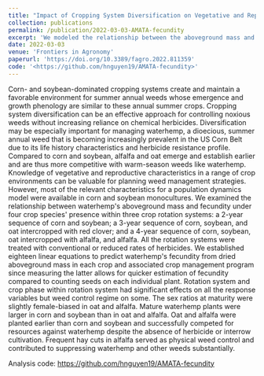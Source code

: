 ```yaml
---
title: "Impact of Cropping System Diversification on Vegetative and Reproductive Characteristics of Waterhemp (Amaranthus tuberculatus)"
collection: publications
permalink: /publication/2022-03-03-AMATA-fecundity
excerpt: 'We modeled the relationship between the aboveground mass and fecundity of waterhemp under four crop species' presence within three crop rotation systems: a 2-year sequence of corn and soybean; a 3-year sequence of corn, soybean, and oat intercropped with red clover; and a 4-year sequence of corn, soybean, oat intercropped with alfalfa, and alfalfa. Rotation system and crop phase within rotation system had significant effects on all the response variables but weed control regime on some. The sex ratios at maturity were slightly female-biased in oat and alfalfa. Mature waterhemp plants were larger in corn and soybean than in oat and alfalfa. Oat and alfalfa were planted earlier than corn and soybean and successfully competed for resources against waterhemp despite the absence of herbicide or interrow cultivation. Frequent hay cuts in alfalfa served as physical weed control and contributed to suppressing waterhemp and other weeds substantially.'
date: 2022-03-03
venue: 'Frontiers in Agronomy'
paperurl: 'https://doi.org/10.3389/fagro.2022.811359'
code: '<https://github.com/hnguyen19/AMATA-fecundity>'
---
```

Corn- and soybean-dominated cropping systems create and maintain a favorable environment for summer annual weeds whose emergence and growth phenology are similar to these annual summer crops. Cropping system diversification can be an effective approach for controlling noxious weeds without increasing reliance on chemical herbicides. Diversification may be especially important for managing waterhemp, a dioecious, summer annual weed that is becoming increasingly prevalent in the US Corn Belt due to its life history characteristics and herbicide resistance profile. Compared to corn and soybean, alfalfa and oat emerge and establish earlier and are thus more competitive with warm-season weeds like waterhemp. Knowledge of vegetative and reproductive characteristics in a range of crop environments can be valuable for planning weed management strategies. However, most of the relevant characteristics for a population dynamics model were available in corn and soybean monocultures. We examined the relationship between waterhemp's aboveground mass and fecundity under four crop species' presence within three crop rotation systems: a 2-year sequence of corn and soybean; a 3-year sequence of corn, soybean, and oat intercropped with red clover; and a 4-year sequence of corn, soybean, oat intercropped with alfalfa, and alfalfa. All the rotation systems were treated with conventional or reduced rates of herbicides. We established eighteen linear equations to predict waterhemp's fecundity from dried aboveground mass in each crop and associated crop management program since measuring the latter allows for quicker estimation of fecundity compared to counting seeds on each individual plant. Rotation system and crop phase within rotation system had significant effects on all the response variables but weed control regime on some. The sex ratios at maturity were slightly female-biased in oat and alfalfa. Mature waterhemp plants were larger in corn and soybean than in oat and alfalfa. Oat and alfalfa were planted earlier than corn and soybean and successfully competed for resources against waterhemp despite the absence of herbicide or interrow cultivation. Frequent hay cuts in alfalfa served as physical weed control and contributed to suppressing waterhemp and other weeds substantially.

Analysis code: <https://github.com/hnguyen19/AMATA-fecundity>
